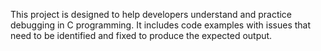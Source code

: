 This project is designed to help developers understand and practice debugging in C programming. It includes code examples with issues that need to be identified and fixed to produce the expected output.
